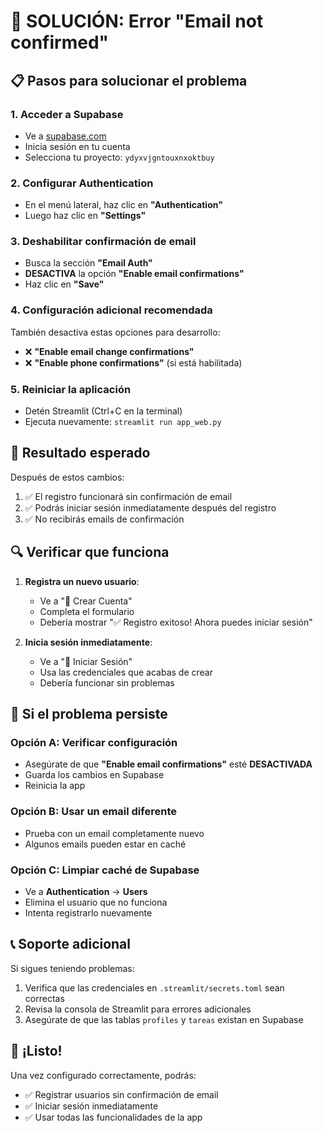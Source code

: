 # 🚨 SOLUCIÓN: Error "Email not confirmed"

## 📋 **Pasos para solucionar el problema**

### **1. Acceder a Supabase**
- Ve a [supabase.com](https://supabase.com)
- Inicia sesión en tu cuenta
- Selecciona tu proyecto: `ydyxvjgntouxnxoktbuy`

### **2. Configurar Authentication**
- En el menú lateral, haz clic en **"Authentication"**
- Luego haz clic en **"Settings"**

### **3. Deshabilitar confirmación de email**
- Busca la sección **"Email Auth"**
- **DESACTIVA** la opción **"Enable email confirmations"**
- Haz clic en **"Save"**

### **4. Configuración adicional recomendada**
También desactiva estas opciones para desarrollo:
- ❌ **"Enable email change confirmations"**
- ❌ **"Enable phone confirmations"** (si está habilitada)

### **5. Reiniciar la aplicación**
- Detén Streamlit (Ctrl+C en la terminal)
- Ejecuta nuevamente: `streamlit run app_web.py`

## 🎯 **Resultado esperado**

Después de estos cambios:
1. ✅ El registro funcionará sin confirmación de email
2. ✅ Podrás iniciar sesión inmediatamente después del registro
3. ✅ No recibirás emails de confirmación

## 🔍 **Verificar que funciona**

1. **Registra un nuevo usuario**:
   - Ve a "📝 Crear Cuenta"
   - Completa el formulario
   - Debería mostrar "✅ Registro exitoso! Ahora puedes iniciar sesión"

2. **Inicia sesión inmediatamente**:
   - Ve a "🔑 Iniciar Sesión"
   - Usa las credenciales que acabas de crear
   - Debería funcionar sin problemas

## 🚨 **Si el problema persiste**

### **Opción A: Verificar configuración**
- Asegúrate de que **"Enable email confirmations"** esté **DESACTIVADA**
- Guarda los cambios en Supabase
- Reinicia la app

### **Opción B: Usar un email diferente**
- Prueba con un email completamente nuevo
- Algunos emails pueden estar en caché

### **Opción C: Limpiar caché de Supabase**
- Ve a **Authentication** → **Users**
- Elimina el usuario que no funciona
- Intenta registrarlo nuevamente

## 📞 **Soporte adicional**

Si sigues teniendo problemas:
1. Verifica que las credenciales en `.streamlit/secrets.toml` sean correctas
2. Revisa la consola de Streamlit para errores adicionales
3. Asegúrate de que las tablas `profiles` y `tareas` existan en Supabase

## 🎉 **¡Listo!**

Una vez configurado correctamente, podrás:
- ✅ Registrar usuarios sin confirmación de email
- ✅ Iniciar sesión inmediatamente
- ✅ Usar todas las funcionalidades de la app
